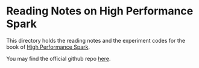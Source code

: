 # Reading Notes on High Performance Spark

This directory holds the reading notes and the experiment codes for the book of [High Performance Spark](http://shop.oreilly.com/product/0636920046967.do).

You may find the official github repo [here](https://github.com/high-performance-spark/high-performance-spark-examples).

